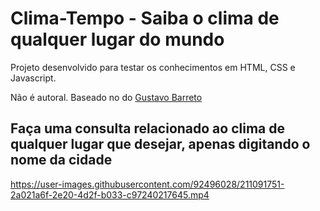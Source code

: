 # Clima-Tempo - Saiba o clima de qualquer lugar do mundo


Projeto desenvolvido para testar os conhecimentos em HTML, CSS e Javascript.

Não é autoral. Baseado no do [Gustavo Barreto](https://github.com/barretogustavo/ClimaTempo)


## Faça uma consulta relacionado ao clima de qualquer lugar que desejar, apenas digitando o nome da cidade


https://user-images.githubusercontent.com/92496028/211091751-2a021a6f-2e20-4d2f-b033-c97240217645.mp4

